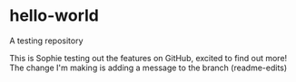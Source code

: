 # hello-world
A testing repository

This is Sophie testing out the features on GitHub, excited to find out more!
The change I'm making is adding a message to the branch (readme-edits)
